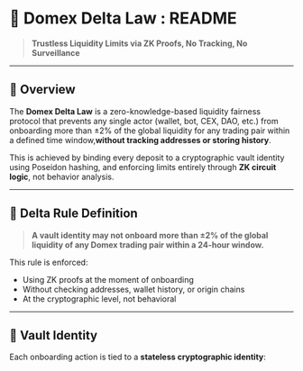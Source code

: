 # 🧮 Domex Delta Law : README

> **Trustless Liquidity Limits via ZK Proofs, No Tracking, No Surveillance**

---

## 🧭 Overview

The **Domex Delta Law** is a zero-knowledge-based liquidity fairness protocol that prevents any single actor (wallet, bot, CEX, DAO, etc.) from onboarding more than ±2% of the global liquidity for any trading pair within a defined time window,**without tracking addresses or storing history**.

This is achieved by binding every deposit to a cryptographic vault identity using Poseidon hashing, and enforcing limits entirely through **ZK circuit logic**, not behavior analysis.

---

## 📜 Delta Rule Definition

> **A vault identity may not onboard more than ±2% of the global liquidity of any Domex trading pair within a 24-hour window.**

This rule is enforced:
- Using ZK proofs at the moment of onboarding
- Without checking addresses, wallet history, or origin chains
- At the cryptographic level, not behavioral

---

## 🔐 Vault Identity

Each onboarding action is tied to a **stateless cryptographic identity**:
